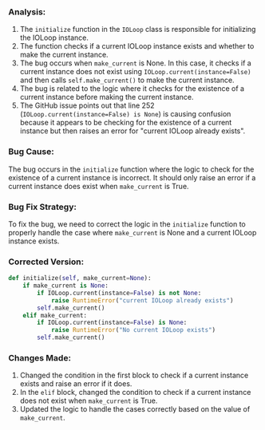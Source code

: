 ### Analysis:
1. The `initialize` function in the `IOLoop` class is responsible for initializing the IOLoop instance.
2. The function checks if a current IOLoop instance exists and whether to make the current instance.
3. The bug occurs when `make_current` is None. In this case, it checks if a current instance does not exist using `IOLoop.current(instance=False)` and then calls `self.make_current()` to make the current instance.
4. The bug is related to the logic where it checks for the existence of a current instance before making the current instance.
5. The GitHub issue points out that line 252 (`IOLoop.current(instance=False) is None`) is causing confusion because it appears to be checking for the existence of a current instance but then raises an error for "current IOLoop already exists".

### Bug Cause:
The bug occurs in the `initialize` function where the logic to check for the existence of a current instance is incorrect. It should only raise an error if a current instance does exist when `make_current` is True.

### Bug Fix Strategy:
To fix the bug, we need to correct the logic in the `initialize` function to properly handle the case where `make_current` is None and a current IOLoop instance exists.

### Corrected Version:
```python
def initialize(self, make_current=None):
    if make_current is None:
        if IOLoop.current(instance=False) is not None:
            raise RuntimeError("current IOLoop already exists")
        self.make_current()
    elif make_current:
        if IOLoop.current(instance=False) is None:
            raise RuntimeError("No current IOLoop exists")
        self.make_current()
```

### Changes Made:
1. Changed the condition in the first block to check if a current instance exists and raise an error if it does.
2. In the `elif` block, changed the condition to check if a current instance does not exist when `make_current` is True.
3. Updated the logic to handle the cases correctly based on the value of `make_current`.